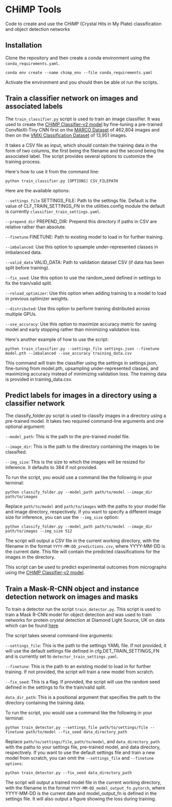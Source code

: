 # CHiMP Tools

Code to create and use the CHiMP (Crystal Hits in My Plate) classification and object detection networks

## Installation

Clone the repository and then create a conda environment using the `conda_requirements.yaml`.

```shell
conda env create --name chimp_env --file conda_requirements.yaml
```

Activate the environment and you should then be able ot run the scripts.

## Train a classifier network on images and associated labels

The `train_classifier.py` script is used to train an image classifier. It was used to create the [CHiMP Classifier-v2 model](https://doi.org/10.5281/zenodo.11190974) by fine-tuning a pre-trained ConvNeXt-Tiny CNN first on the [MARCO Dataset](https://marco.ccr.buffalo.edu/download) of 462,804 images and then on the [VMXi Classification Dataset](https://zenodo.org/doi/10.5281/zenodo.11097395) of 13,951 images.

It takes a CSV file as input, which should contain the training data in the form of two columns, the first being the filename and the second being the associated label. The script provides several options to customize the training process.

Here's how to use it from the command line:

```shell
python train_classifier.py [OPTIONS] CSV_FILEPATH
```

Here are the available options:

`--settings_file` SETTINGS_FILE: Path to the settings file. Default is the value of CLF_TRAIN_SETTINGS_FN in the utilities.config module the default is currently `classifier_train_settings.yaml`.

`--prepend_dir` PREPEND_DIR: Prepend this directory if paths in CSV are relative rather than absolute.

`--finetune` FINETUNE: Path to existing model to load in for further training.

`--imbalanced`: Use this option to upsample under-represented classes in imbalanced data.

`--valid_data` VALID_DATA: Path to validation dataset CSV (if data has been split before training).

`--fix_seed`: Use this option to use the random_seed defined in settings to fix the train/valid split.

`--reload_optimizer`: Use this option when adding training to a model to load in previous optimizer weights.

`--distributed`: Use this option to perform training distributed across multiple GPUs.

`--use_accuracy`: Use this option to maximize accuracy metric for saving model and early stopping rather than minimizing validation loss.

Here's another example of how to use the script:

```shell
python train_classifier.py --settings_file settings.json --finetune model.pth --imbalanced --use_accuracy training_data.csv
```

This command will train the classifier using the settings in settings.json, fine-tuning from model.pth, upsampling under-represented classes, and maximizing accuracy instead of minimizing validation loss. The training data is provided in training_data.csv.

## Predict labels for images in a directory using a classifier network

The classify_folder.py script is used to classify images in a directory using a pre-trained model. It takes two required command-line arguments and one optional argument:

`--model_path`: This is the path to the pre-trained model file.

`--image_dir`: This is the path to the directory containing the images to be classified.

`--img_size`: This is the size to which the images will be resized for inference. It defaults to 384 if not provided.

To run the script, you would use a command like the following in your terminal:

```shell
python classify_folder.py --model_path path/to/model --image_dir path/to/images
```

Replace `path/to/model` and `path/to/images` with the paths to your model file and image directory, respectively. If you want to specify a different image size for inference, you can use the `--img_size` option:

```shell
python classify_folder.py --model_path path/to/model --image_dir path/to/images --img_size 512
```

The script will output a CSV file in the current working directory, with the filename in the format `YYYY-MM-DD_predictions.csv`, where YYYY-MM-DD is the current date. This file will contain the predicted classifications for the images in the directory.

This script can be used to predict experimental outcomes from micrographs using the [CHiMP Classifier-v2 model](https://doi.org/10.5281/zenodo.11190974).

## Train a Mask-R-CNN object and instance detection network on images and masks

To train a detector run the script `train_detector.py`. This script is used to train a Mask R-CNN model for object detection and was used to train networks for protein crystal detection at Diamond Light Source, UK on data which can be found [here](https://doi.org/10.5281/zenodo.11110373).

The script takes several command-line arguments:

`--settings_file`: This is the path to the settings YAML file. If not provided, it will use the default settings file defined in cfg.DET_TRAIN_SETTINGS_FN and is currently set to `detector_train_settings.yaml`.

`--finetune`: This is the path to an existing model to load in for further training. If not provided, the script will train a new model from scratch.

`--fix_seed`: This is a flag. If provided, the script will use the random seed defined in the settings to fix the train/valid split.

`data_dir_path`: This is a positional argument that specifies the path to the directory containing the training data.

To run the script, you would use a command like the following in your terminal:
```shell
python train_detector.py --settings_file path/to/settings/file --finetune path/to/model --fix_seed data_directory_path
```

Replace `path/to/settings/file`, `path/to/model`, and `data_directory_path` with the paths to your settings file, pre-trained model, and data directory, respectively. If you want to use the default settings file and train a new model from scratch, you can omit the `--settings_file` and `--finetune options`:

```shell
python train_detector.py --fix_seed data_directory_path
```

The script will output a trained model file in the current working directory, with the filename in the format `YYYY-MM-DD_model_output_fn.pytorch`, where YYYY-MM-DD is the current date and model_output_fn is defined in the settings file. It will also output a figure showing the loss during training.
